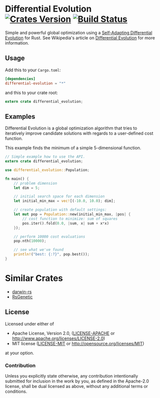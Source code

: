 # Differential Evolution [![Crates Version](https://img.shields.io/crates/v/differential-evolution.svg)](https://crates.io/crates/differential-evolution) [![Build Status](https://travis-ci.org/martinus/differential-evolution-rs.svg?branch=master)](https://travis-ci.org/martinus/differential-evolution-rs)

Simple and powerful global optimization using a [Self-Adapting Differential Evolution](https://www.researchgate.net/publication/3418914_Self-Adapting_Control_Parameters_in_Differential_Evolution_A_Comparative_Study_on_Numerical_Benchmark_Problems) for Rust. See Wikipedia's article on [Differential Evolution](https://en.wikipedia.org/wiki/Differential_evolution) for more information.

## Usage

Add this to your `Cargo.toml`:

```toml
[dependencies]
differential-evolution = "*"
```

and this to your crate root:

```rust
extern crate differential_evolution;
```

## Examples

Differential Evolution is a global optimization algorithm that tries to iteratively improve candidate solutions with regards to a user-defined cost function. 

This example finds the minimum of a simple 5-dimensional function.

```rust
// Simple example how to use the API.
extern crate differential_evolution;

use differential_evolution::Population;

fn main() {
    // problem dimension
    let dim = 5;

    // initial search space for each dimension
    let initial_min_max = vec![(-10.0, 10.0); dim];

    // create population with default settings:
    let mut pop = Population::new(initial_min_max, |pos| {
        // cost function to minimize: sum of squares
        pos.iter().fold(0.0, |sum, x| sum + x*x)
    });

    // perform 10000 cost evaluations
    pop.nth(10000);

    // see what we've found
    println!("best: {:?}", pop.best());
}
```

# Similar Crates

- [darwin-rs](https://github.com/willi-kappler/darwin-rs)
- [RsGenetic](https://github.com/m-decoster/RsGenetic)

## License

Licensed under either of

 * Apache License, Version 2.0, ([LICENSE-APACHE](LICENSE-APACHE) or http://www.apache.org/licenses/LICENSE-2.0)
 * MIT license ([LICENSE-MIT](LICENSE-MIT) or http://opensource.org/licenses/MIT)

at your option.

### Contribution

Unless you explicitly state otherwise, any contribution intentionally
submitted for inclusion in the work by you, as defined in the Apache-2.0
license, shall be dual licensed as above, without any additional terms or
conditions.
